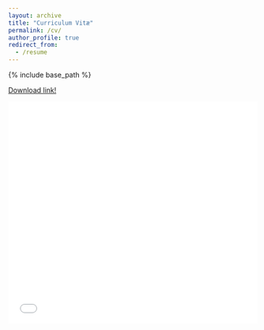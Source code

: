 ```yaml
---
layout: archive
title: "Curriculum Vitæ"
permalink: /cv/
author_profile: true
redirect_from:
  - /resume
---
```


{% include base_path %}

<i class="fas fa-link"></i> <a href="/files/LABUSSIERE_CV.pdf">Download link!</a>&nbsp;&nbsp;

<embed src="/files/LABUSSIERE_CV.pdf" width="100%"  height="450px"/>
